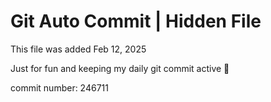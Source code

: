 # Git Auto Commit | Hidden File

This file was added Feb 12, 2025

Just for fun and keeping my daily git commit active 🤪

commit number: 246711
